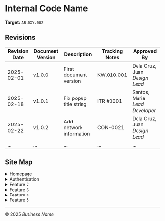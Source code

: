 # Internal Code Name
**Target:** `AB.0XY.00Z`

## Revisions

| Revision Date | Document Version | Description                 | Tracking Notes | Approved By                |
|--------------|----------------|-----------------------------|---------------|----------------------------|
| 2025-02-01  | v1.0.0         | First document version      | KW.010.001   | Dela Cruz, Juan *Design Lead* |
| 2025-02-18  | v1.0.1         | Fix popup title string      | ITR #0001    | Santos, Maria *Lead Developer* |
| 2025-02-22  | v1.0.2         | Add network information     | CON-0021     | Dela Cruz, Juan *Design Lead* |
| ...          | ...            | ...                         | ...           | ...                         |

## Site Map

<details>
  <summary>Homepage</summary>

  ## Homepage
  Content for Homepage section...
</details>

<details>
  <summary>Authentication</summary>

  ### Sign up
  Content for Sign up section...

  ### Error Dialog
  Content for Error Dialog section...
</details>

<details>
  <summary>Feature 2</summary>

  ### Add Item Dialog
  Content for Add Item Dialog section...

  ### Edit Item Dialog
  Content for Edit Item Dialog section...

  ### Delete Item Dialog
  Content for Delete Item Dialog section...
</details>

<details>
  <summary>Feature 3</summary>

  ## Feature 3
  Content for Feature 3 section...
</details>

<details>
  <summary>Feature 4</summary>

  ## Feature 4
  Content for Feature 4 section...
</details>

<details>
  <summary>Feature 5</summary>

  ## Feature 5
  Content for Feature 5 section...
</details>

---

© 2025 *Business Name*
